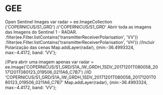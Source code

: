 # GEE
Open Sentinel Images
var radar = ee.ImageCollection ('COPERNICUS/S1_GRD')
//'COPERNICUS/S1_GRD' Abrir toda as imagens das Imagens do Sentinel 1 - RADAR.
.filter(ee.Filter.listContains('transmitterReceiverPolarisation', 'VV'))
.filter(ee.Filter.listContains('transmitterReceiverPolarisation', 'VH'))
//Incluir Polarização das cenas
Map.addLayer(radar), {min:-36.4993324, max:-4.4172, band: 'VV'};

//Para abrir uma imagem apenas
var radar = ee.Image('COPERNICUS/S1_GRD/S1A_IW_GRDH_1SDV_20171201T080058_20171201T080123_019506_0211A6_C7B7')
//ID 'COPERNICUS/S1_GRD/S1A_IW_GRDH_1SDV_20171201T080058_20171201T080123_019506_0211A6_C7B7'
Map.addLayer(radar), {min:-36.4993324, max:-4.4172, band: 'VV'};
